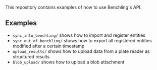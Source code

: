 This repository contains examples of how to use Benchling's API.

## Examples

- `sync_into_benchling/` shows how to import and register entities
- `sync_out_of_benchling/` shows how to export all registered entities modified after a certain timestamp
- `upload_results/` shows how to upload data from a plate reader as structured results
- `blob_upload/` shows how to upload a blob attachment